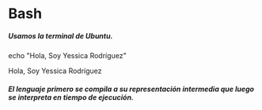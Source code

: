 # Bash

##### Usamos la terminal de Ubuntu.

echo "Hola, Soy Yessica Rodríguez"

Hola, Soy Yessica Rodríguez

##### El lenguaje primero se compila a su representación intermedia que luego se interpreta en tiempo de ejecución.
